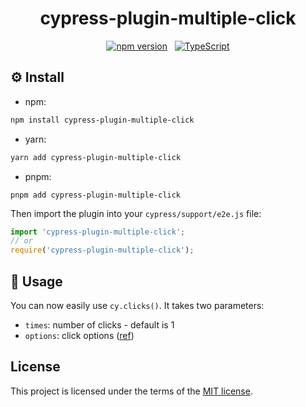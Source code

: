<div align="center">

# cypress-plugin-multiple-click

[![npm version](https://badge.fury.io/js/cypress-plugin-multiple-click.svg)](https://badge.fury.io/js/cypress) &nbsp; [![TypeScript](https://img.shields.io/badge/%3C%2F%3E-TypeScript-%230074c1.svg)](https://www.typescriptlang.org/)

</div>

## ⚙️ Install

- npm:

```bash
npm install cypress-plugin-multiple-click
```

- yarn:

```bash
yarn add cypress-plugin-multiple-click
```

- pnpm:

```
pnpm add cypress-plugin-multiple-click
```

Then import the plugin into your `cypress/support/e2e.js` file:

```js
import 'cypress-plugin-multiple-click';
// or
require('cypress-plugin-multiple-click');
```

## 🧪 Usage

You can now easily use `cy.clicks()`. It takes two parameters:

- `times`: number of clicks - default is 1
- `options`: click options ([ref](https://docs.cypress.io/api/commands/click))

## License

This project is licensed under the terms of the [MIT license](/LICENSE.md).
